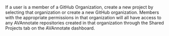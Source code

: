 
If a user is a member of a GitHub Organization, create a new project by selecting that organization or create a new GitHub organization. Members with the appropriate permissions in that organization will all have access to any AVAnnotate repositories created in that organization through the Shared Projects tab on the AVAnnotate dashboard.
